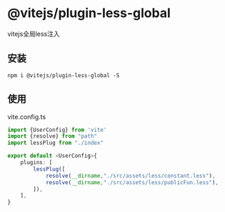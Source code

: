 # @vitejs/plugin-less-global

vitejs全局less注入

## 安装

```
npm i @vitejs/plugin-less-global -S
```

## 使用

vite.config.ts

```typescript
import {UserConfig} from 'vite'
import {resolve} from "path"
import lessPlug from "./index"

export default <UserConfig>{
    plugins: [
        lessPlug([
            resolve(__dirname,"./src/assets/less/constant.less"),
            resolve(__dirname,"./src/assets/less/publicFun.less"),
        ]),
    ],
}
```
